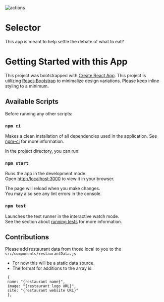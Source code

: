 ![actions](https://github.com/dunnjacoba/selector/actions/workflows/actions.yaml/badge.svg)

# Selector

This app is meant to help settle the debate of what to eat?

# Getting Started with this App

This project was bootstrapped with [Create React App](https://github.com/facebook/create-react-app). This project is utilizing
[React-Bootstrap](https://react-bootstrap.github.io/) to minimalize design variations. Please keep inline styling to a minimum.

## Available Scripts

Before running any other scripts:

### `npm ci`

Makes a clean installation of all dependencies used in the application.
See [npm-ci](https://docs.npmjs.com/cli/v8/commands/npm-ci) for more information.

In the project directory, you can run:

### `npm start`

Runs the app in the development mode.\
Open [http://localhost:3000](http://localhost:3000) to view it in your browser.

The page will reload when you make changes.\
You may also see any lint errors in the console.

### `npm test`

Launches the test runner in the interactive watch mode.\
See the section about [running tests](https://facebook.github.io/create-react-app/docs/running-tests) for more information.

## Contributions

Please add restaurant data from those local to you to the <code>src/components/restaurantData.js</code>

- For now this will be a static data source.
- The format for additions to the array is:

```
 {
 name: "{restaurant name}",
 image: "{restaurant logo URL}",
 site: "{restaurant website URL}"
 },
```
